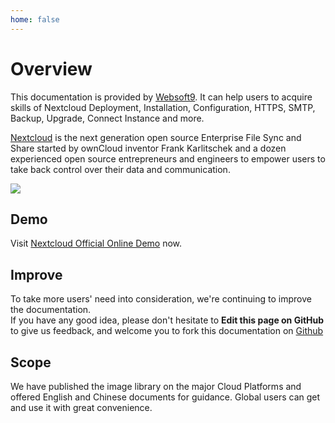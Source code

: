 ```yaml
---
home: false
---
```


# Overview

This documentation is provided by [Websoft9](https://www.websoft9.com/). It can help users to acquire skills of Nextcloud Deployment, Installation, Configuration, HTTPS, SMTP, Backup, Upgrade, Connect Instance and more.

[Nextcloud](https://nextcloud.com)  is the next generation open source Enterprise File Sync and Share started by ownCloud inventor Frank Karlitschek and a dozen experienced open source entrepreneurs and engineers to empower users to take back control over their data and communication.

![](https://libs.websoft9.com/Websoft9/DocsPicture/zh/nextcloud/nextcloud-gui-websoft9.png)

## Demo

Visit [Nextcloud Official Online Demo](https://try.nextcloud.com/) now.

## Improve

To take more users' need into consideration, we're continuing to improve the documentation.  
If you have any good idea, please don't hesitate to **Edit this page on GitHub** to give us feedback, and welcome you to fork this documentation on [Github](https://github.com/Websoft9/ansible-nextcloud)

## Scope

We have published the image library on the major Cloud Platforms and offered English and Chinese documents for guidance. Global users can get and use it with great convenience.